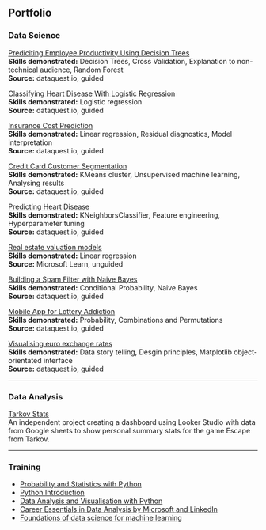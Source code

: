 ## Portfolio

### Data Science

[Prediciting Employee Productivity Using Decision Trees](https://github.com/srapsons/data-science/blob/5b3ea3ea46af9631c9ff6debf0f56e31fba5628c/Predicitng%20Employee%20Productivity.ipynb)  
**Skills demonstrated:** Decision Trees, Cross Validation, Explanation to non-technical audience, Random Forest  
**Source:** dataquest.io, guided 

[Classifying Heart Disease With Logistic Regression](https://github.com/srapsons/data-science/blob/5b3ea3ea46af9631c9ff6debf0f56e31fba5628c/Classifying%20heart%20disease%20with%20logistic%20regression.pynb.ipynb)  
**Skills demonstrated:** Logistic regression  
**Source:** dataquest.io, guided 

[Insurance Cost Prediction](https://github.com/srapsons/data-science/blob/c0c6fa7645eb4aa32701054f7e574c7b7864d930/Predicting%20Insurance%20Costs.ipynb)  
**Skills demonstrated:** Linear regression, Residual diagnostics, Model interpretation  
**Source:** dataquest.io, guided 

[Credit Card Customer Segmentation](https://github.com/srapsons/data-science/blob/9d0d7e0a5d7501c88d4274ea247511ac81f82b9b/Customer%20credit%20card%20segmentation.ipynb)  
**Skills demonstrated:** KMeans cluster, Unsupervised machine learning, Analysing results  
**Source:** dataquest.io, guided 

[Predicting Heart Disease](https://github.com/srapsons/data-science/blob/40718eea73d61faa8a26121a5559fc242f52212d/Predicting%20Heart%20Disease.ipynb)  
**Skills demonstrated:** KNeighborsClassifier, Feature engineering, Hyperparameter tuning  
**Source:** dataquest.io, guided 

[Real estate valuation models](https://github.com/srapsons/data-science/blob/429ca6f9605f8c685b000d3153c14548db735879/Real%20estate%20valuation%20models.ipynb)  
**Skills demonstrated:** Linear regression  
**Source:** Microsoft Learn, unguided

[Building a Spam Filter with Naive Bayes](https://github.com/srapsons/data-science/blob/6a7700c245414ded696dcf46e3fda51e0de189f7/Building%20a%20spam%20filter.ipynb)  
**Skills demonstrated:** Conditional Probability, Naive Bayes   
**Source:** dataquest.io, guided  

[Mobile App for Lottery Addiction](https://github.com/srapsons/data-science/blob/6a7700c245414ded696dcf46e3fda51e0de189f7/Mobile%20App%20for%20Lottery%20Addiction.ipynb)  
**Skills demonstrated:** Probability, Combinations and Permutations  
**Source:** dataquest.io, guided

[Visualising euro exchange rates](https://github.com/srapsons/data-science/blob/07503b4d2121e4cd4f2ccc33d38853de9bc6311b/Visualising%20euro%20exchange%20rates.ipynb)  
**Skills demonstrated:** Data story telling, Desgin principles, Matplotlib object-orientated interface  
**Source:** dataquest.io, guided

---

### Data Analysis

[Tarkov Stats](https://lookerstudio.google.com/reporting/48487e3f-a374-45ac-a5e1-5b3f7edfabb6/page/p_l3ac62070c)  
An independent project creating a dashboard using Looker Studio with data from Google sheets to show personal summary stats for the game Escape from Tarkov.

---

### Training

- [Probability and Statistics with Python](https://app.dataquest.io/view_cert/I6ZE8BMRQPOPG32TDA6E)
- [Python Introduction](https://app.dataquest.io/view_cert/6L67DC3GQH89JFA9I9VQ)
- [Data Analysis and Visualisation with Python](https://app.dataquest.io/view_cert/H9BNFCI09AJS7K3T3F9M)
- [Career Essentials in Data Analysis by Microsoft and LinkedIn](https://www.linkedin.com/learning/certificates/db057afd7c60fe41e9d3f3c9541c65109d11bf87e65310c4591ea307a0a57eaa)
- [Foundations of data science for machine learning](https://learn.microsoft.com/en-us/training/achievements/learn.machinelearning.machine-learning-foundations-using-data-science.trophy?username=StuartParsons-8021&sharingId=A496E4E24E52D5B9)
